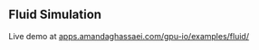 ## Fluid Simulation

Live demo at [apps.amandaghassaei.com/gpu-io/examples/fluid/](https://apps.amandaghassaei.com/gpu-io/examples/fluid/)
